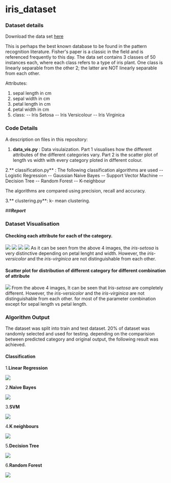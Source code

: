 # iris_dataset
### Dataset details
Download the data set [here](https://archive.ics.uci.edu/ml/machine-learning-databases/iris/) 

This is perhaps the best known database to be found in the pattern recognition literature. Fisher's paper is a classic in the field and is referenced frequently to this day. The data set contains 3 classes of 50 instances each, where each class refers to a type of iris plant. One class is linearly separable from the other 2; the latter are NOT linearly separable from each other. 

Attributes:
1. sepal length in cm 
2. sepal width in cm 
3. petal length in cm 
4. petal width in cm 
5. class: 
-- Iris Setosa 
-- Iris Versicolour 
-- Iris Virginica

### Code Details
A description on files in this repository:
1. **data_vis.py** : Data visulaization. Part 1 visualises how the different attributes of the different categories vary. Part 2 is the scatter plot of length vs width with every category ploted in different colour.

2.** classification.py** : The following classification algorithms are used 
-- Logistic Regression 
-- Gaussian Naive Bayes 
-- Support Vector Machine 
-- Decision Tree 
-- Random Forest 
-- K-neighbour

The algorithms are compared using precision, recall and accuracy.

3.** clustering.py**: k- mean clustering.

##***Report***

### Dataset Visualisation
#### Checking each attribute for each of the category.
![](https://github.com/sumanp31/iris_dataset/blob/master/Figure_3.png)
![](https://github.com/sumanp31/iris_dataset/blob/master/Figure_4.png) 
![](https://github.com/sumanp31/iris_dataset/blob/master/Figure_5.png) 
![](https://github.com/sumanp31/iris_dataset/blob/master/Figure_2.png) 
As it can be seen from the above 4 images, the *iris-setosa* is very distinctive depending on petal lenght and width. However, the *iris-versicolor* and the *iris-virginica* are not distinguishable from each other.

#### Scatter plot for distribution of different category for different combination of attribute
![](https://github.com/sumanp31/iris_dataset/blob/master/Figure_1.png) 
From the above 4 images, It can be seen that *Iris-setosa* are completely different. However, the *iris-versicolor* and the *iris-virginica* are not distinguishable from each other. for most of the parameter combination except for sepal length vs petal length.

### Algorithm Output
The dataset was split into train and test dataset. 20% of dataset was randomly selected and used for testing. depending on the comparision between predicted category and original output, the following result was achieved.
#### Classification
1.**Linear Regression**

 ![](https://github.com/sumanp31/iris_dataset/blob/master/L_reg.png) 
 
2.**Naive Bayes**

![](https://github.com/sumanp31/iris_dataset/blob/master/N_Bayes.png) 

3.**SVM**

![](https://github.com/sumanp31/iris_dataset/blob/master/svm.png) 

4.**K neighbours**

![](https://github.com/sumanp31/iris_dataset/blob/master/k_neigh.png) 

5.**Decision Tree**

![](https://github.com/sumanp31/iris_dataset/blob/master/D_Tree.png) 

6.**Random Forest**

![](https://github.com/sumanp31/iris_dataset/blob/master/R_Forest.png) 